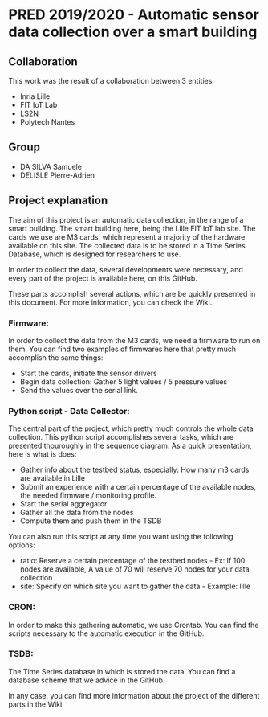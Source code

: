 # PRED 2019/2020 - Automatic sensor data collection over a smart building

## Collaboration

This work was the result of a collaboration between 3 entities:

 - Inria Lille 
 - FIT IoT Lab
 - LS2N
 - Polytech Nantes

## Group
- DA SILVA Samuele
- DELISLE Pierre-Adrien

## Project explanation

The aim of this project is an automatic data collection, in the range of a smart building. The smart building here, being the Lille FIT IoT lab site. The cards we use are M3 cards, which represent a majority of the hardware available
on this site.
The collected data is to be stored in a Time Series Database, which is designed for researchers to use.

In order to collect the data, several developments were necessary, and every part of the project is available here, on this GitHub.

These parts accomplish several actions, which are be quickly presented in this document. For more information, you can check the Wiki.

### Firmware:

In order to collect the data from the M3 cards, we need a firmware to run on them. You can find two examples of firmwares here that pretty much accomplish the same things:
- Start the cards, initiate the sensor drivers
- Begin data collection: Gather 5 light values / 5 pressure values
- Send the values over the serial link.


### Python script - Data Collector:

The central part of the project, which pretty much controls the whole data collection. This python script accomplishes several tasks, which are presented thouroughly in the sequence diagram. As a quick presentation, here is what is does:
- Gather info about the testbed status, especially: How many m3 cards are available in Lille   
- Submit an experience with a certain percentage of the available nodes, the needed firmware / monitoring profile.
- Start the serial aggregator
- Gather all the data from the nodes
- Compute them and push them in the TSDB

You can also run this script at any time you want using the following options:
- ratio: Reserve a certain percentage of the testbed nodes - Ex: If 100 nodes are available, A value of 70 will reserve 70 nodes for your data collection
- site: Specify on which site you want to gather the data - Example: lille

### CRON:

In order to make this gathering automatic, we use Crontab. You can find the scripts necessary to the automatic execution in the GitHub.
### TSDB:

The Time Series database in which is stored the data. You can find a database scheme that we advice in the GitHub.

In any case, you can find more information about the project of the different parts in the Wiki.

